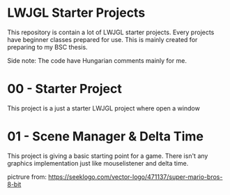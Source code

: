 # LWJGL Starter Projects

This repository is contain a lot of LWJGL starter projects. Every projects have beginner classes prepared for use. This is mainly created for preparing to my BSC thesis.  

Side note: The code have Hungarian comments mainly for me.


# 00 - Starter Project
This project is a just a starter LWJGL project where open a window 

# 01 - Scene Manager & Delta Time
This project is giving a basic starting point for a game. There isn't any graphics implementation just like mouselistener and delta time.


pictrure from: https://seeklogo.com/vector-logo/471137/super-mario-bros-8-bit
